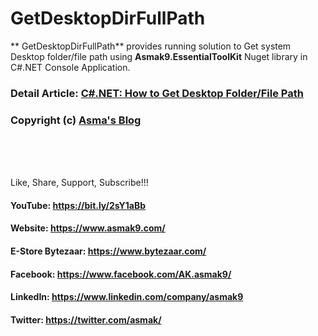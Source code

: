 #  GetDesktopDirFullPath
** GetDesktopDirFullPath** provides running solution to Get system Desktop folder/file path using **Asmak9.EssentialToolKit** Nuget library in C#.NET Console Application.

### Detail Article: [C#.NET: How to Get Desktop Folder/File Path](https://bit.ly/3iWTlVp)

### Copyright (c) [Asma's Blog](https://www.asmak9.com/)

<br/>
<br/>
<br/>

Like, Share, Support, Subscribe!!!

#### YouTube: https://bit.ly/2sY1aBb 

#### Website: https://www.asmak9.com/

#### E-Store Bytezaar: https://www.bytezaar.com/

#### Facebook: https://www.facebook.com/AK.asmak9/

#### LinkedIn: https://www.linkedin.com/company/asmak9

#### Twitter: https://twitter.com/asmak/
